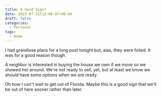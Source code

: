 ```yaml
---
title: A Good Sign?
date: 2023-07-31T12:08:07+00:00
draft: false
categories:
  - Personal
tags:
  - Home
---
```


I had grandiose plans for a long post tonight but, alas, they were foiled. It was for a good reason though.

A neighbor is interested in buying the house we own if we move so we showed her around. We're not ready to sell, yet, but at least we know we should have some options when we are ready.

Oh how I can't wait to get out of Florida. Maybe this is a good sign that we'll be out of here sooner rather than later.